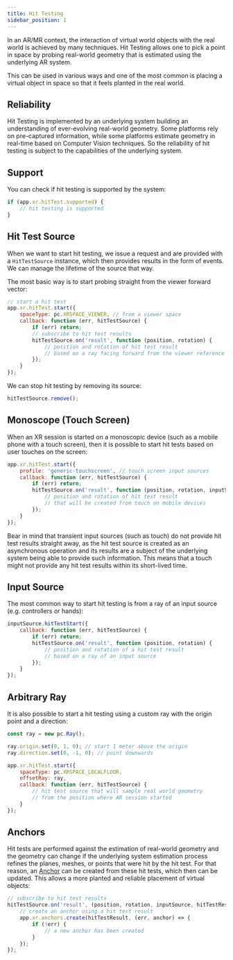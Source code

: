 ```yaml
---
title: Hit Testing
sidebar_position: 1
---
```


In an AR/MR context, the interaction of virtual world objects with the real world is achieved by many techniques. Hit Testing allows one to pick a point in space by probing real-world geometry that is estimated using the underlying AR system.

This can be used in various ways and one of the most common is placing a virtual object in space so that it feels planted in the real world.

## Reliability

Hit Testing is implemented by an underlying system building an understanding of ever-evolving real-world geometry. Some platforms rely on pre-captured information, while some platforms estimate geometry in real-time based on Computer Vision techniques. So the reliability of hit testing is subject to the capabilities of the underlying system.

## Support

You can check if hit testing is supported by the system:

```javascript
if (app.xr.hitTest.supported) {
    // hit testing is supported
}
```

## Hit Test Source

When we want to start hit testing, we issue a request and are provided with a `HitTestSource` instance, which then provides results in the form of events. We can manage the lifetime of the source that way.

The most basic way is to start probing straight from the viewer forward vector:

```javascript
// start a hit test
app.xr.hitTest.start({
    spaceType: pc.XRSPACE_VIEWER, // from a viewer space
    callback: function (err, hitTestSource) {
        if (err) return;
        // subscribe to hit test results
        hitTestSource.on('result', function (position, rotation) {
            // position and rotation of hit test result
            // based on a ray facing forward from the viewer reference space
        });
    }
});
```

We can stop hit testing by removing its source:

```javascript
hitTestSource.remove();
```

## Monoscope (Touch Screen)

When an XR session is started on a monoscopic device (such as a mobile phone with a touch screen), then it is possible to start hit tests based on user touches on the screen:

```javascript
app.xr.hitTest.start({
    profile: 'generic-touchscreen', // touch screen input sources
    callback: function (err, hitTestSource) {
        if (err) return;
        hitTestSource.on('result', function (position, rotation, inputSource) {
            // position and rotation of hit test result
            // that will be created from touch on mobile devices
        });
    }
});
```

Bear in mind that transient input sources (such as touch) do not provide hit test results straight away, as the hit test source is created as an asynchronous operation and its results are a subject of the underlying system being able to provide such information. This means that a touch might not provide any hit test results within its short-lived time.

## Input Source

The most common way to start hit testing is from a ray of an input source (e.g. controllers or hands):

```javascript
inputSource.hitTestStart({
    callback: function (err, hitTestSource) {
        if (err) return;
        hitTestSource.on('result', function (position, rotation) {
            // position and rotation of a hit test result
            // based on a ray of an input source
        });
    }
});
```

## Arbitrary Ray

It is also possible to start a hit testing using a custom ray with the origin point and a direction:

```javascript
const ray = new pc.Ray();

ray.origin.set(0, 1, 0); // start 1 meter above the origin
ray.direction.set(0, -1, 0); // point downwards

app.xr.hitTest.start({
    spaceType: pc.XRSPACE_LOCALFLOOR,
    offsetRay: ray,
    callback: function (err, hitTestSource) {
        // hit test source that will sample real world geometry
        // from the position where AR session started
    }
});
```

## Anchors

Hit tests are performed against the estimation of real-world geometry and the geometry can change if the underlying system estimation process refines the planes, meshes, or points that were hit by the hit test. For that reason, an [Anchor][1] can be created from these hit tests, which then can be updated. This allows a more planted and reliable placement of virtual objects:

```javascript
// subscribe to hit test results
hitTestSource.on('result', (position, rotation, inputSource, hitTestResult) => {
    // create an anchor using a hit test result
    app.xr.anchors.create(hitTestResult, (err, anchor) => {
        if (!err) {
            // a new anchor has been created
        }
    });
});
```

[1]: /user-manual/xr/ar/anchors/
